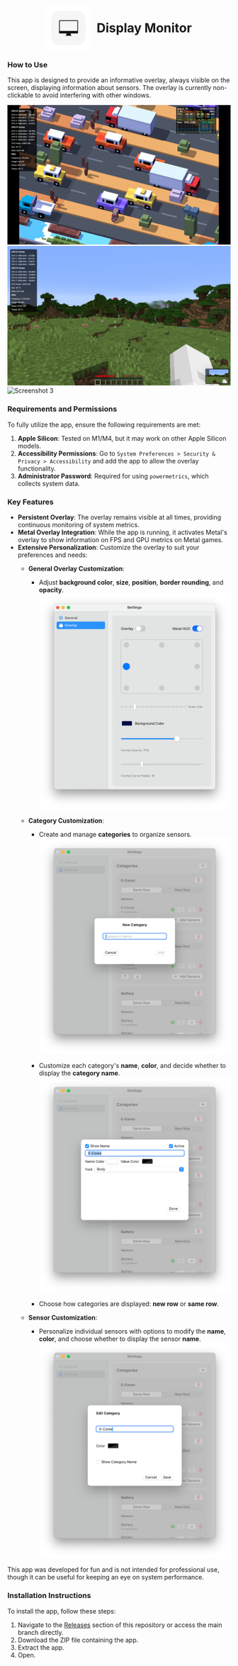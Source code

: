 <div align="center">
  <img src="media/logo1.png" alt="Logo" width="100" style="vertical-align: middle; margin-right: 10px;">
  <h1 style="display: inline; font-size: 2em; vertical-align: middle;">Display Monitor</h1>
</div>

### How to Use

This app is designed to provide an informative overlay, always visible on the screen, displaying information about sensors. The overlay is currently non-clickable to avoid interfering with other windows.

![Screenshot 1](media/screenshot1.png)  
![Screenshot 2](media/screenshot2.png)  
![Screenshot 3](media/screenshot3.png)

### Requirements and Permissions
To fully utilize the app, ensure the following requirements are met:

1. **Apple Silicon**: Tested on M1/M4, but it may work on other Apple Silicon models.
2. **Accessibility Permissions**: Go to `System Preferences > Security & Privacy > Accessibility` and add the app to allow the overlay functionality.
3. **Administrator Password**: Required for using `powermetrics`, which collects system data.

### Key Features
- **Persistent Overlay**: The overlay remains visible at all times, providing continuous monitoring of system metrics.
- **Metal Overlay Integration**: While the app is running, it activates Metal's overlay to show information on FPS and GPU metrics on Metal games.
- **Extensive Personalization**: Customize the overlay to suit your preferences and needs:
  - **General Overlay Customization**:
    - Adjust **background color**, **size**, **position**, **border rounding**, and **opacity**.
    ![Screenshot 5](media/screenshot5.png)

  - **Category Customization**:
    - Create and manage **categories** to organize sensors.
    ![Screenshot 6](media/screenshot6.png)

    - Customize each category's **name**, **color**, and decide whether to display the **category name**.
    ![Screenshot 7](media/screenshot7.png)

    - Choose how categories are displayed: **new row** or **same row**.
  - **Sensor Customization**:
    - Personalize individual sensors with options to modify the **name**, **color**, and choose whether to display the sensor **name**.
    ![Screenshot 8](media/screenshot8.png)


This app was developed for fun and is not intended for professional use, though it can be useful for keeping an eye on system performance.

### Installation Instructions
To install the app, follow these steps:

1. Navigate to the [Releases](#) section of this repository or access the main branch directly.
2. Download the ZIP file containing the app.
3. Extract the app.
4. Open.
